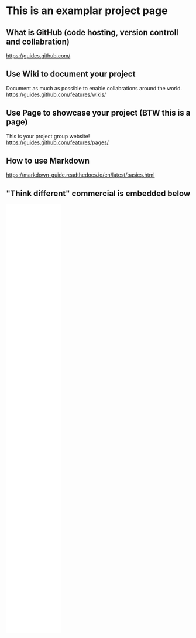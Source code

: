 # This is an examplar project page  

## What is GitHub (code hosting, version controll and collabration)
https://guides.github.com/

## Use Wiki to document your project
Document as much as possible to enable collabrations around the world.
https://guides.github.com/features/wikis/

## Use Page to showcase your project (BTW this is a page)
This is your project group website!
https://guides.github.com/features/pages/

## How to use Markdown
https://markdown-guide.readthedocs.io/en/latest/basics.html

## "Think different" commercial is embedded below
<iframe src="//player.bilibili.com/player.html?aid=34506399&cid=60450244&page=1" scrolling="no" border="0" frameborder="no" framespacing="0" allowfullscreen="true" style="width:30%;height:30%;"> </iframe>
